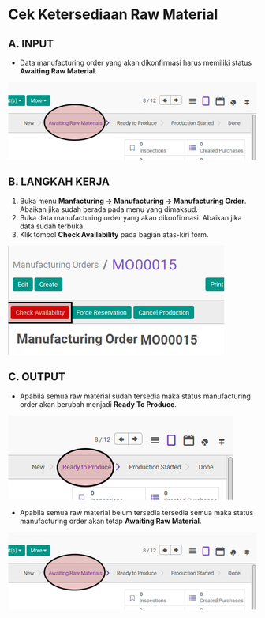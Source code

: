 # Cek Ketersediaan Raw Material

## A. INPUT

* Data manufacturing order yang akan dikonfirmasi harus memiliki status **Awaiting Raw Material**.

![](../../img/mo/status-awaiting.png)

## B. LANGKAH KERJA

1. Buka menu **Manfacturing -> Manufacturing -> Manufacturing Order**. Abaikan jika sudah berada pada menu yang dimaksud.
2. Buka data manufacturing order yang akan dikonfirmasi. Abaikan jika data sudah terbuka.
3. Klik tombol **Check Availability** pada bagian atas-kiri form.

![](../../img/mo/tombol-check.png)

## C. OUTPUT

* Apabila semua raw material sudah tersedia maka status manufacturing order akan berubah menjadi **Ready To Produce**.

![](../../img/mo/status-ready.png)

* Apabila semua raw material belum tersedia tersedia semua maka status manufacturing order akan tetap **Awaiting Raw Material**.

![](../../img/mo/status-awaiting.png)
